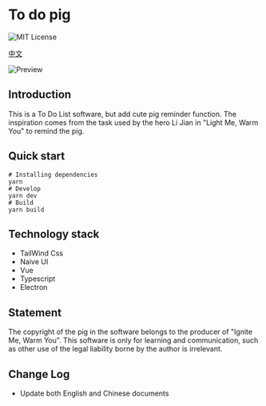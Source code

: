 <!--
 * @Author: lzp
 * @Date: 2023-01-01 10:12:30
 * @LastEditors: lzp
 * @LastEditTime: 2023-01-01 10:32:48
 * @Description: English Doc
-->
# To do pig
![MIT License](https://img.shields.io/github/license/Peng-Hello/To-do-pig)

[中文](../README.md)

![Preview](./img/preview.gif)
## Introduction
This is a To Do List software, but add cute pig reminder function. The inspiration comes from the task used by the hero Li Jian in "Light Me, Warm You" to remind the pig.
## Quick start
```shell
# Installing dependencies
yarn
# Develop
yarn dev
# Build
yarn build
```
## Technology stack
- TailWind Css
- Naive UI
- Vue
- Typescript
- Electron
## Statement
The copyright of the pig in the software belongs to the producer of "Ignite Me, Warm You". This software is only for learning and communication, such as other use of the legal liability borne by the author is irrelevant.
## Change Log
- Update both English and Chinese documents
